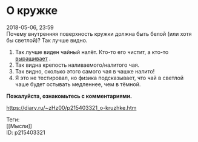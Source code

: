 О кружке
=========

   
 2018-05-06, 23:59   
  Почему внутренняя поверхность кружки должна быть белой (или хотя бы светлой)? Так лучше видно.   
 1. Так лучше виден чайный налёт. Кто-то его чистит, а кто-то  [выращивает](Методика%20выращивания%20чайного%20налёта%20на%20внутренней%20поверхности%20чашек)  .   
 2. Так видна крепость наливаемого/налитого чая.   
 3. Так видно, сколько этого самого чая в чашке налито!   
 4. Я это не тестировал, но физика подсказывает, что чай в светлой чаше будет остывать медленнее, чем в тёмной.   
   
   **Пожалуйста, ознакомьтесь с комментариями.**     
    
 <https://diary.ru/~zHz00/p215403321_o-kruzhke.htm>   
   
 Теги:   
 [[Мысли]]   
 ID: p215403321